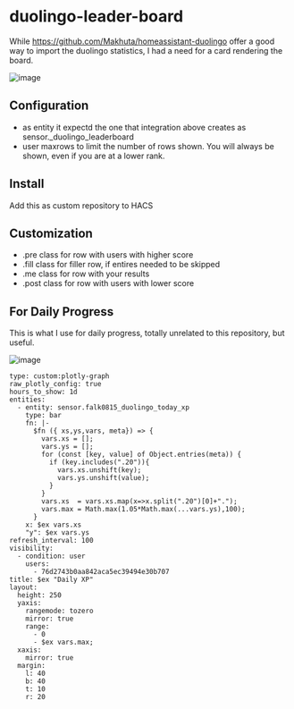 # duolingo-leader-board

While https://github.com/Makhuta/homeassistant-duolingo offer a good way to import the duolingo statistics, I had a need for a card rendering the board. 

![image](https://github.com/user-attachments/assets/90e7e66c-5546-4aab-9ac5-92f119c4e450)



## Configuration
 - as entity it expectd the one that integration above creates as sensor.<username>_duolingo_leaderboard
 - user maxrows to limit the number of rows shown. You will always be shown, even if you are at a lower rank. 

## Install
Add this as custom repository to HACS

## Customization
 -  .pre class for row with users with higher score
  - .fill class for filler row, if entires needed to be skipped
  - .me   class for row with your results
  - .post class for row with users with lower score
            
## For Daily Progress
This is what I use for daily progress, totally unrelated to this repository, but useful. 

![image](https://github.com/user-attachments/assets/13993c4b-43a6-4c1d-bd97-f423ba3c4f4c)


```
type: custom:plotly-graph
raw_plotly_config: true
hours_to_show: 1d
entities:
  - entity: sensor.falk0815_duolingo_today_xp
    type: bar
    fn: |-
      $fn ({ xs,ys,vars, meta}) => {
        vars.xs = [];
        vars.ys = [];      
        for (const [key, value] of Object.entries(meta)) {
          if (key.includes(".20")){
            vars.xs.unshift(key);
            vars.ys.unshift(value);
          }
        }
        vars.xs  = vars.xs.map(x=>x.split(".20")[0]+".");
        vars.max = Math.max(1.05*Math.max(...vars.ys),100);
      }        
    x: $ex vars.xs
    "y": $ex vars.ys
refresh_interval: 100
visibility:
  - condition: user
    users:
      - 76d2743b0aa842aca5ec39494e30b707
title: $ex "Daily XP"
layout:
  height: 250
  yaxis:
    rangemode: tozero
    mirror: true
    range:
      - 0
      - $ex vars.max;
  xaxis:
    mirror: true
  margin:
    l: 40
    b: 40
    t: 10
    r: 20
```
